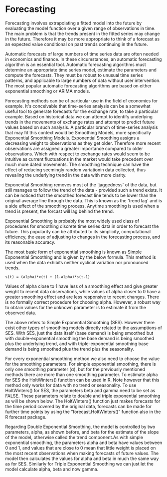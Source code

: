 Forecasting
===========

Forecasting involves extrapolating a fitted model into the future by evaluating the model function over a given range of 
observations in time. The main problem is that the trends present in the fitted series may change in the future. Therefore it
may be more appropriate to think of a forecast as an expected value conditional on past trends continuing in the future.

Automatic forecasts of large numbers of time series data are often needed in economics and finance. In these circumstances, an automatic
forecasting algorithm is an essential tool. Automatic forecasting algorithms must determine an appropriate time series model, estimate the
parameters and compute the forecasts. They must be robust to unusual time series patterns, and applicable to large numbers of data without
user intervention. The most popular automatic forecasting algorithms are based on either exponential smoothing or ARIMA models.

Forecasting methods can be of particular use in the field of economics for example. It's conceivable that time-series analysis
can be a somewhat useful tool to generate forecasts for the exchange rate, to take a particular example. Based on historical data we can
attempt to identify underlying trends in the movements of exchange rates and attempt to predict future values based on such analysis. A
particular branch of time-series analysis that may fit this context would be Smoothing Models, more specifically Exponential Smoothing
Models. Exponential Smoothing assigns a decreasing weight to observations as they get older. Therefore more recent observations are
assigned a greater importance compared to older observations. Which with respect to exchange rates would seem to be intuitive as current
fluctuations in the market would take precedent over much more dated movements. The smoothing technique can have the effect of reducing
seemingly random variationin data collected, thus revealing the underlying trend in the data with more clarity.

Exponential Smoothing removes most of the 'jaggedness' of the data, but still manages to follow the trend of the data - provided such a
trend exists. It can be noticed that the smoothed forecast line tends to be lower than the original average line through the data. This is
known as the 'trend lag' and is a side effect of the smoothing process. Anytime smoothing is used when a trend is present, the forcast
will lag behind the trend.

Exponential Smoothing is probably the most widely used class of procedures for smoothing discrete time series data in order to forecast
the future. This popularity can be attributed to its simplicity, computational efficiency, the ease of adjusting to changes in the
forecasting process, and its reasonable accuracy.

The most basic form of exponential smoothing is known as Simple Exponential Smoothing and is given by the below formula. This method
is used when the data exhibits neither cyclical variation nor pronounced trends.

```
s(t) = (alpha)*x(t) + (1-alpha)*s(t-1)
```

Values of alpha close to 1 have less of a smoothing effect and give greater weight to recent data observations, while values of alpha
closer to 0 have a greater smoothing effect and are less responsive to recent changes. There is no formally correct procedure for
choosing alpha. However, a robust way to obtain values for the unknown parameter is to estimate it from the observed data.

The above refers to Simple Exponential Smoothing (SES). However there exist other types of smoothing models directly related to the
assumptions of SES. With SES, just the data itself (base demand) is being smoothed but with double-exponential smoothing the base
demand is being smoothed plus the underlying trend, and with triple-exponential smoothing base demand is being smoothed plus the trend
plus the seasonality.

For every exponential smoothing method we also need to choose the value for the smoothing parameters. For simple exponential smoothing, there is only one smoothing parameter (α), but for the previously mentioned methods there are more than one smoothing parameter. To estimate alpha for SES the HoltWinters() function can be used in R. Note however that this method only works for data with no trend or seasonality. To use HoltWinters() for SES, the parameters beta and gamma need to be set as FALSE. These parameters relate to double and triple exponential smoothing as will be shown below. The HoltWinters() function just makes forecasts for the time period covered by the original data, forecasts can be made for further time points by using the “forecast.HoltWinters()” function also in the R forecast package.

Regarding Double Exponential Smoothing, the model is controlled by two parameters, alpha, as shown before, and beta for the estimate of the slope of the model, otherwise called the trend component.As with simple exponential smoothing, the parameters alpha and beta have values between 0 and 1, and values that are close to 0 mean that little weight is placed on the most recent observations when making forecasts of future values. The model then calculates the values for alpha and beta in much the same way as for SES. Similarly for Triple Exponential Smoothing we can just let the model calculate alpha, beta and now gamma.
